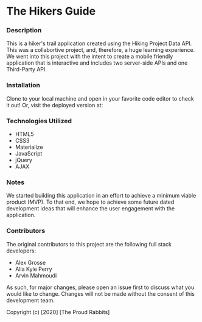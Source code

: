 # The Hikers Guide

### Description
This is a hiker's trail application created using the Hiking Project Data API. This was a collabortive project, and, therefore, a huge learning experience. We went into this project with the intent to create a mobile friendly application that is interactive and includes two server-side APIs and one Third-Party API.  

### Installation
Clone to your local machine and open in your favorite code editor to check it out! Or, visit the deployed version at: 

### Technologies Utilized
* HTML5
* CSS3
* Materialize
* JavaScript
* jQuery
* AJAX

### Notes
We started building this application in an effort to achieve a minimum viable product (MVP). To that end, we hope to achieve some future dated development ideas that will enhance the user engagement with the application.

### Contributors

The original contributors to this project are the following full stack developers:

- Alex Grosse
- Alia Kyle Perry
- Arvin Mahmoudi

As such, for major changes, please open an issue first to discuss what you would like to change. Changes will not be made without the consent of this development team.

Copyright (c) [2020] [The Proud Rabbits]